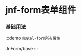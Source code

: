 <!--
 * @Author: yangyu 1431330771@qq.com
 * @Date: 2023-09-19 10:14:28
 * @LastEditors: yangyu 1431330771@qq.com
 * @LastEditTime: 2023-09-19 13:50:08
 * @FilePath: \jnf-ui-master\docs\components\JnForm\base.md
 * @Description: 这是默认设置,请设置`customMade`, 打开koroFileHeader查看配置 进行设置: https://github.com/OBKoro1/koro1FileHeader/wiki/%E9%85%8D%E7%BD%AE
-->
# jnf-form表单组件

### 基础用法

:::demo `继承el-form所有属性` <br/><br/>
JnForm/base
:::
